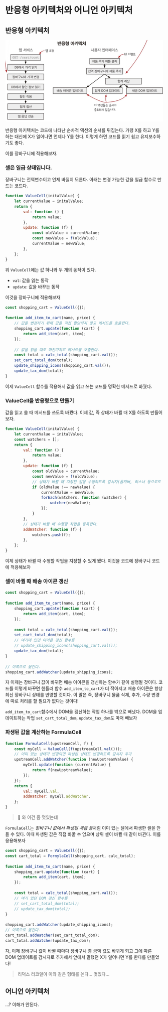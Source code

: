 # 반응형 아키텍처와 어니언 아키텍처

## 반응형 아키텍처

![반응형 아키텍처](62A84E14-8575-4CFD-BE82-0CE2404C2A6D_1_201_a.jpeg)

반응형 아키텍처는 코드에 나타난 순차적 액션의 순서를 뒤집는다. 가령 X를 하고 Y를 하는 대신에 X가 일어나면 언제나 Y를 한다. 이렇게 하면 코드를 읽기 쉽고 유지보수하기도 좋다.

이를 장바구니에 적용해보자.

### 셀은 일급 상태입니다.

장바구니는 전역변수이고 언제 바뀔지 모른다. 아래는 변경 가능한 값을 일급 함수로 만드는 코드다.

```javascript
function ValueCell(initalValue) {
    let currentValue = initalValue;
    return {
        val: function () {
            return value;
        },
        update: function (f) {
            const oldValue = currentValue;
            const newValue = f(oldValue);
            currentValue = newValue;
        },
    };
}
```

위 `ValueCell`에는 값 하나와 두 개의 동작이 있다.

-   `val`: 값을 읽는 동작
-   `update`: 값을 바꾸는 동작

이것을 장바구니에 적용해보자

```javascript
const shopping_cart = ValueCell({});

function add_item_to_cart(name, price) {
    // 값을 변경하기 위해 값을 직접 할당하지 않고 메서드를 호출한다.
    shopping_cart.update(function (cart) {
        return add_item(cart, item);
    });

    // 값을 읽을 때도 마찬가지로 메서드를 호출한다.
    const total = calc_total(shopping_cart.val());
    set_cart_total_dom(total);
    update_shipping_icons(shopping_cart.val());
    update_tax_dom(total);
}
```

이제 `ValueCell` 함수를 적용해서 값을 읽고 쓰는 코드를 명확한 메서드로 바꿨다.

### ValueCell을 반응형으로 만들기

값을 읽고 쓸 때 메서드를 쓰도록 바꿨다. 이제 값, 즉 상태가 바뀔 때 X를 하도록 만들어보자.

```javascript
function ValueCell(initalValue) {
    let currentValue = initalValue;
    const watchers = [];
    return {
        val: function () {
            return value;
        },
        update: function (f) {
            const oldValue = currentValue;
            const newValue = f(oldValue);
            // 상태가 바뀔 때 지정된 일을 수행하도록 감시자(옵저버, 리스너 등으로도 불림)를 설정한다.
            if (oldValue !== newValue) {
                currentValue = newValue;
                forEach(watchers, function (watcher) {
                    watcher(newValue);
                });
            }
        },
        // 상태가 바뀔 때 수행할 작업을 등록한다.
        addWatcher: function (f) {
            watchers.push(f);
        },
    };
}
```

이제 상태가 바뀔 때 수행할 작업을 지정할 수 있게 됐다. 이것을 코드에 장바구니 코드에 적용해보자

### 셀이 바뀔 때 배송 아이콘 갱신

```javascript
const shopping_cart = ValueCell({});

function add_item_to_cart(name, price) {
    shopping_cart.update(function (cart) {
        return add_item(cart, item);
    });

    const total = calc_total(shopping_cart.val());
    set_cart_total_dom(total);
    // 여기에 있던 아이콘 갱신 함수를
    // update_shipping_icons(shopping_cart.val());
    update_tax_dom(total);
}

// 이쪽으로 옮긴다.
shopping_cart.addWatcher(update_shipping_icons);
```

자 이제는 장바구니 값이 바뀌면 배송 아이콘을 갱신하는 함수가 같이 실행될 것이다. 코드를 이렇게 바꾸면 핸들러 함수 `add_item_to_cart`가 더 작아지고 배송 아이콘은 항상 최신 장바구니 상태를 반영할 것이다. 이 말은 즉, 장바구니 물품 삭제, 추가, 수량 변경에 따로 처리를 할 필요가 없다는 것이다!

`add_item_to_cart`함수에서 DOM을 갱신하는 작업 하나를 밖으로 빼냈다. DOM을 업데이트하는 작업 `set_cart_total_dom`, `update_tax_dom`도 마저 빼보자

### 파생된 값을 계산하는 FormulaCell

```javascript
function FormulaCell(upstreamCell, f) {
    const myCell = ValueCell(f(upstreamCell.val()));
    // 이미 있는 상태가 변경되면 파생된 상태도 변경하도록 감시자 추가
    upstreamCell.addWatcher(function (newUpstreamValue) {
        myCell.update(function (currentValue) {
            return f(newUpstreamValue);
        });
    });
    return {
        val: myCell.val,
        addWatcher: myCell.addWatcher,
    };
}
```

> 🧐 와 이건 좀 멋있는데

`FormulaCell`는 *장바구니 값에서 파생된 세금 등*처럼 이미 있는 셀에서 파생한 셀을 만들 수 있다. 이때 파생된 값은 직접 바꿀 수 없으며 상위 셀이 바뀔 때 같이 바뀐다. 이를 응용해보자

```javascript
const shopping_cart = ValueCell({});
const cart_total = FormylaCell(shopping_cart, calc_total);

function add_item_to_cart(name, price) {
    shopping_cart.update(function (cart) {
        return add_item(cart, item);
    });

    const total = calc_total(shopping_cart.val());
    // 여기 있던 DOM 갱신 함수를
    // set_cart_total_dom(total);
    // update_tax_dom(total);
}

shopping_cart.addWatcher(update_shipping_icons);
// 이쪽으로 옮긴다.
cart_total.addWatcher(set_cart_total_dom);
cart_total.addWatcher(update_tax_dom);
```

자, 이제 장바구니 값이 바뀔 때마다 장바구니 총 금액 값도 바뀌게 되고 그에 따른 DOM 업데이트를 감시자로 추가해서 앞에서 말했던 X가 일어나면 Y를 한다를 만들었다!

> 리덕스 리코일이 이와 같은 형태를 쓴다... 멋있다...

## 어니언 아키텍처

...? 이해가 안된다.
